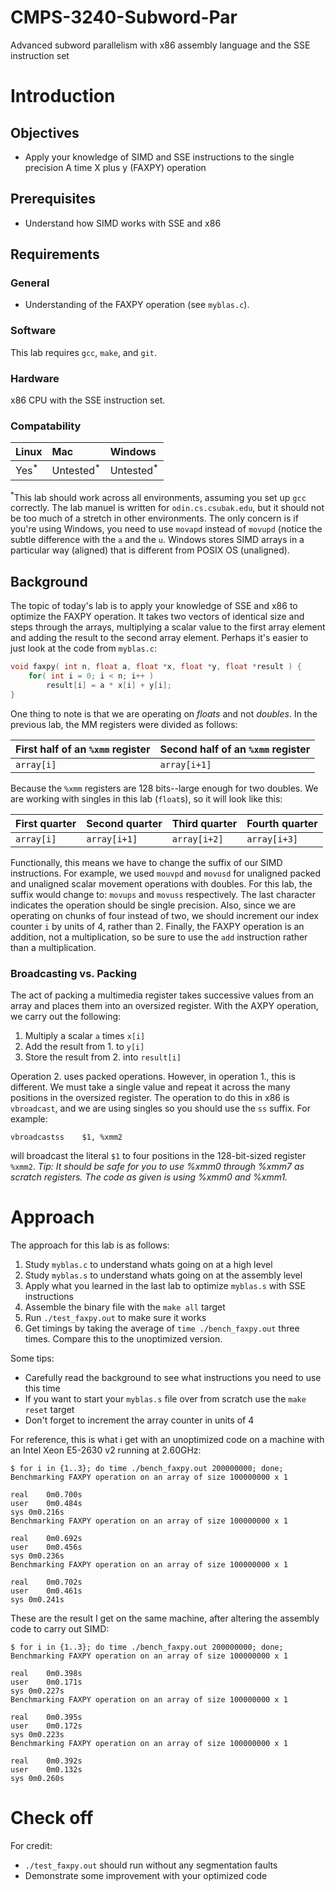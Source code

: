 # CMPS-3240-Subword-Par
Advanced subword parallelism with x86 assembly language and the SSE instruction set

# Introduction

## Objectives

* Apply your knowledge of SIMD and SSE instructions to the single precision A time X plus y (FAXPY) operation

## Prerequisites

* Understand how SIMD works with SSE and x86

## Requirements

### General

* Understanding of the FAXPY operation (see `myblas.c`).

### Software

This lab requires `gcc`, `make`, and `git`.

### Hardware

x86 CPU with the SSE instruction set.

### Compatability

| Linux | Mac | Windows |
| :--- | :--- | :--- |
| Yes<sup>*</sup> | Untested<sup>*</sup> | Untested<sup>*</sup> |

<sup>*</sup>This lab should work across all environments, assuming you set up `gcc` correctly. The lab manuel is written for `odin.cs.csubak.edu`, but it should not be too much of a stretch in other environments. The only concern is if you're using Windows, you need to use `movapd` instead of `movupd` (notice the subtle difference with the `a` and the `u`. Windows stores SIMD arrays in a particular way (aligned) that is different from POSIX OS (unaligned).

## Background

The topic of today's lab is to apply your knowledge of SSE and x86 to optimize the FAXPY operation. It takes two vectors of identical size and steps through the arrays, multiplying a scalar value to the first array element and adding the result to the second array element. Perhaps it's easier to just look at the code from `myblas.c`:

```c
void faxpy( int n, float a, float *x, float *y, float *result ) {
    for( int i = 0; i < n; i++ )
        result[i] = a * x[i] + y[i];
}
```

One thing to note is that we are operating on *floats* and not *doubles*. In the previous lab, the MM registers were divided as follows:

| First half of an `%xmm` register | Second half of an `%xmm` register |
| --- | --- |
| `array[i]` | `array[i+1]` |

Because the `%xmm` registers are 128 bits--large enough for two doubles. We are working with singles in this lab (`float`s), so it will look like this:

| First quarter | Second quarter | Third quarter | Fourth quarter |
| --- | --- | --- | --- |
| `array[i]` | `array[i+1]` | `array[i+2]` | `array[i+3]` |

Functionally, this means we have to change the suffix of our SIMD instructions. For example, we used `mouvpd` and `movusd` for unaligned packed and unaligned scalar movement operations with doubles. For this lab, the suffix would change to: `movups` and `movuss` respectively. The last character indicates the operation should be single precision. Also, since we are operating on chunks of four instead of two, we should increment our index counter `i` by units of 4, rather than 2. Finally, the FAXPY operation is an addition, not a multiplication, so be sure to use the `add` instruction rather than a multiplication.

### Broadcasting vs. Packing

The act of packing a multimedia register takes successive values from an array and places them into an oversized register. With the AXPY operation, we carry out the following:

1. Multiply a scalar `a` times `x[i]`
2. Add the result from 1. to `y[i]`
3. Store the result from 2. into `result[i]`

Operation 2. uses packed operations. However, in operation 1., this is different. We must take a single value and repeat it across the many positions in the oversized register. The operation to do this in x86 is `vbroadcast`, and we are using singles so you should use the `ss` suffix. For example:

```x86
vbroadcastss    $1, %xmm2
```

will broadcast the literal `$1` to four positions in the 128-bit-sized register `%xmm2`. *Tip: It should be safe for you to use %xmm0 through %xmm7 as scratch registers. The code as given is using %xmm0 and %xmm1.*

# Approach

The approach for this lab is as follows:

1. Study `myblas.c` to understand whats going on at a high level
1. Study `myblas.s` to understand whats going on at the assembly level
1. Apply what you learned in the last lab to optimize `myblas.s` with SSE instructions
1. Assemble the binary file with the `make all` target
1. Run `./test_faxpy.out` to make sure it works
1. Get timings by taking the average of `time ./bench_faxpy.out` three times. Compare this to the unoptimized version. 

Some tips:

* Carefully read the background to see what instructions you need to use this time
* If you want to start your `myblas.s` file over from scratch use the `make reset` target
* Don't forget to increment the array counter in units of 4

For reference, this is what i get with an unoptimized code on a machine with an Intel Xeon E5-2630 v2 running at 2.60GHz:

```shell
$ for i in {1..3}; do time ./bench_faxpy.out 200000000; done;
Benchmarking FAXPY operation on an array of size 100000000 x 1

real	0m0.700s
user	0m0.484s
sys	0m0.216s
Benchmarking FAXPY operation on an array of size 100000000 x 1

real	0m0.692s
user	0m0.456s
sys	0m0.236s
Benchmarking FAXPY operation on an array of size 100000000 x 1

real	0m0.702s
user	0m0.461s
sys	0m0.241s
```

These are the result I get on the same machine, after altering the assembly code to carry out SIMD:

```shell
$ for i in {1..3}; do time ./bench_faxpy.out 200000000; done;
Benchmarking FAXPY operation on an array of size 100000000 x 1

real	0m0.398s
user	0m0.171s
sys	0m0.227s
Benchmarking FAXPY operation on an array of size 100000000 x 1

real	0m0.395s
user	0m0.172s
sys	0m0.223s
Benchmarking FAXPY operation on an array of size 100000000 x 1

real	0m0.392s
user	0m0.132s
sys	0m0.260s
```

# Check off

For credit:

* `./test_faxpy.out` should run without any segmentation faults
* Demonstrate some improvement with your optimized code
